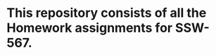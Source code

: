 # This repository consists of all the Homework assignments for SSW-567.
[![<DivyamshuM>](https://circleci.com/gh/<DivyamshuM>/<SSW-567>.svg?style=svg)](https://app.circleci.com/pipelines/github/<DivyamshuM>/<SSW-567>?branch=main&filter=all)
